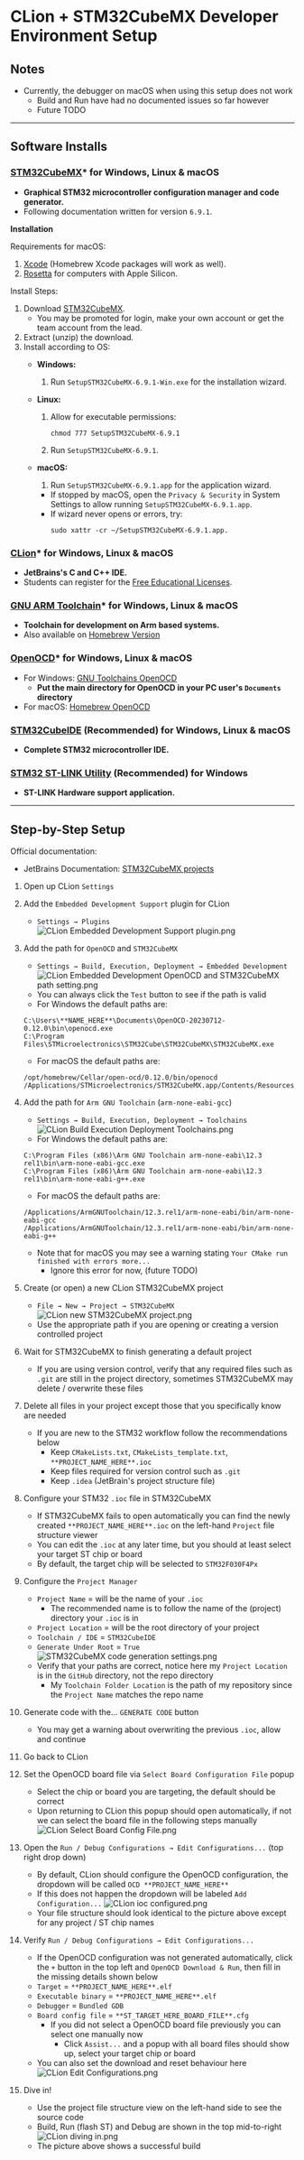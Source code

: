 # CLion + STM32CubeMX Developer Environment Setup

## Notes

- Currently, the debugger on macOS when using this setup does not work
    - Build and Run have had no documented issues so far however
    - Future TODO

---

## Software Installs

### [STM32CubeMX](https://www.st.com/en/development-tools/stm32cubemx.html)* for Windows, Linux & macOS

- **Graphical STM32 microcontroller configuration manager and code generator.**
- Following documentation written for version `6.9.1`.

**Installation**

Requirements for macOS:

1. [Xcode](https://developer.apple.com/support/xcode/) (Homebrew Xcode packages will work as well).
2. [Rosetta](https://support.apple.com/en-us/HT211861) for computers with Apple Silicon.

Install Steps:

1. Download [STM32CubeMX](http://www.st.com/stm32cubemx).
    - You may be promoted for login, make your own account or get the team account from the lead.
2. Extract (unzip) the download.
3. Install according to OS:
    - **Windows:**
        1. Run `SetupSTM32CubeMX-6.9.1-Win.exe` for the installation wizard.
    - **Linux:**
        1. Allow for executable permissions:
            ```shell
            chmod 777 SetupSTM32CubeMX-6.9.1
            ```
        2. Run `SetupSTM32CubeMX-6.9.1`.
    - **macOS:**
        1. Run `SetupSTM32CubeMX-6.9.1.app` for the application wizard.

        - If stopped by macOS, open the `Privacy & Security` in System Settings to allow
          running `SetupSTM32CubeMX-6.9.1.app`.
        - If wizard never opens or errors, try:
            ```shell
            sudo xattr -cr ~/SetupSTM32CubeMX-6.9.1.app.
            ```

### [CLion](https://www.jetbrains.com/clion/download/)* for Windows, Linux & macOS

- **JetBrains's C and C++ IDE.**
- Students can register for
  the [Free Educational Licenses](https://www.jetbrains.com/shop/eform/students).

### [GNU ARM Toolchain](https://developer.arm.com/Tools%20and%20Software/GNU%20Toolchain)* for Windows, Linux & macOS

- **Toolchain for development on Arm based systems.**
- Also available on [Homebrew Version](https://formulae.brew.sh/formula/arm-none-eabi-gcc)

### [OpenOCD](https://openocd.org/)* for Windows, Linux & macOS

- For Windows: [GNU Toolchains OpenOCD](https://gnutoolchains.com/arm-eabi/openocd/)
    - **Put the main directory for OpenOCD in your PC user's `Documents` directory**
- For macOS: [Homebrew OpenOCD](https://formulae.brew.sh/formula/open-ocd)

### [STM32CubeIDE](https://www.st.com/en/development-tools/stm32cubeide.html) (Recommended) for Windows, Linux & macOS

- **Complete STM32 microcontroller IDE.**

### [STM32 ST-LINK Utility](https://www.st.com/en/development-tools/stsw-link004.html) (Recommended) for Windows

- **ST-LINK Hardware support application.**

---

## Step-by-Step Setup

Official documentation:

- JetBrains
  Documentation: [STM32CubeMX projects](https://www.jetbrains.com/help/clion/2023.1/embedded-development.html)

1. Open up CLion `Settings`

2. Add the `Embedded Development Support` plugin for CLion
    - `Settings → Plugins`
      ![CLion Embedded Development Support plugin.png](pictures/stm32ide/CLion%20Embedded%20Development%20Support%20plugin.png?raw=true "CLion Embedded Development Support plugin.png")

3. Add the path for `OpenOCD` and `STM32CubeMX`
    - `Settings → Build, Execution, Deployment → Embedded Development`
      ![CLion Embedded Development OpenOCD and STM32CubeMX path setting.png](pictures/stm32ide/CLion%20Embedded%20Development%20OpenOCD%20and%20STM32CubeMX%20path%20setting.png?raw=true "CLion Embedded Development OpenOCD and STM32CubeMX path setting.png")
    - You can always click the `Test` button to see if the path is valid
    - For Windows the default paths are:
    ```
    C:\Users\**NAME_HERE**\Documents\OpenOCD-20230712-0.12.0\bin\openocd.exe
    C:\Program Files\STMicroelectronics\STM32Cube\STM32CubeMX\STM32CubeMX.exe
    ```
    - For macOS the default paths are:
    ``` 
    /opt/homebrew/Cellar/open-ocd/0.12.0/bin/openocd
    /Applications/STMicroelectronics/STM32CubeMX.app/Contents/Resources/STM32CubeMX
    ```

4. Add the path for `Arm GNU Toolchain` (`arm-none-eabi-gcc`)
    - `Settings → Build, Execution, Deployment → Toolchains`
      ![CLion Build Execution Deployment Toolchains.png](pictures/stm32ide/CLion%20Build%20Execution%20Deployment%20Toolchains.png?raw=true "CLion Build Execution Deployment Toolchains.png")
    - For Windows the default paths are:
    ```
    C:\Program Files (x86)\Arm GNU Toolchain arm-none-eabi\12.3 rel1\bin\arm-none-eabi-gcc.exe
    C:\Program Files (x86)\Arm GNU Toolchain arm-none-eabi\12.3 rel1\bin\arm-none-eabi-g++.exe
    ```
    - For macOS the default paths are:
    ``` 
    /Applications/ArmGNUToolchain/12.3.rel1/arm-none-eabi/bin/arm-none-eabi-gcc
    /Applications/ArmGNUToolchain/12.3.rel1/arm-none-eabi/bin/arm-none-eabi-g++
    ```
    - Note that for macOS you may see a warning
      stating `Your CMake run finished with errors more...`
        - Ignore this error for now, (future TODO)

5. Create (or open) a new CLion STM32CubeMX project
    - `File → New → Project → STM32CubeMX`
      ![CLion new STM32CubeMX project.png](pictures/stm32ide/CLion%20new%20STM32CubeMX%20project.png?raw=true "CLion new STM32CubeMX project.png")
    - Use the appropriate path if you are opening or creating a version controlled project

6. Wait for STM32CubeMX to finish generating a default project
    - If you are using version control, verify that any required files such as `.git` are still in
      the project directory, sometimes STM32CubeMX may delete / overwrite these files

7. Delete all files in your project except those that you specifically know are needed
    - If you are new to the STM32 workflow follow the recommendations below
        - Keep `CMakeLists.txt`, `CMakeLists_template.txt`, `**PROJECT_NAME_HERE**.ioc`
        - Keep files required for version control such as `.git`
        - Keep `.idea` (JetBrain's project structure file)

8. Configure your STM32 `.ioc` file in STM32CubeMX
    - If STM32CubeMX fails to open automatically you can find the newly
      created `**PROJECT_NAME_HERE**.ioc` on
      the left-hand `Project` file structure viewer
    - You can edit the `.ioc` at any later time, but you should at least select your
      target ST chip or board
    - By default, the target chip will be selected to `STM32F030F4Px`

9. Configure the `Project Manager`
    - `Project Name` = will be the name of your `.ioc`
        - The recommended name is to follow the name of the (project) directory your `.ioc` is in
    - `Project Location` = will be the root directory of your project
    - `Toolchain / IDE` = `STM32CubeIDE`
    - `Generate Under Root` = `True`
      ![STM32CubeMX code generation settings.png](pictures/stm32ide/STM32CubeMX%20code%20generation%20settings.png?raw=true "CLion new STM32CubeMX project.png")
    - Verify that your paths are correct, notice here my `Project Location` is in the `GitHub`
      directory, not the repo directory
        - My `Toolchain Folder Location` is the path of my repository since the `Project Name`
          matches the repo name

10. Generate code with the... `GENERATE CODE` button
    - You may get a warning about overwriting the previous `.ioc`, allow and continue

11. Go back to CLion

12. Set the OpenOCD board file via `Select Board Configuration File` popup
    - Select the chip or board you are targeting, the default should be correct
    - Upon returning to CLion this popup should open automatically, if not we can select the board
      file in the following steps manually
      ![CLion Select Board Config File.png](pictures/stm32ide/CLion%20Select%20Board%20Config%20File.png?raw=true "CLion Select Board Config File.png")

13. Open the `Run / Debug Configurations → Edit Configurations...` (top right drop down)
    - By default, CLion should configure the OpenOCD configuration, the dropdown will be
      called `OCD **PROJECT_NAME_HERE**`
    - If this does not happen the dropdown will be labeled `Add Configuration...`
      ![CLion ioc configured.png](pictures/stm32ide/CLion%20ioc%20configured.png?raw=true "CLion ioc configured.png")
    - Your file structure should look identical to the picture above except for any project / ST
      chip names

14. Verify `Run / Debug Configurations → Edit Configurations...`
    - If the OpenOCD configuration was not generated automatically, click the `+` button in the top
      left and `OpenOCD Download & Run`, then fill in the missing details shown below
    - `Target` = `**PROJECT_NAME_HERE**.elf`
    - `Executable binary` = `**PROJECT_NAME_HERE**.elf`
    - `Debugger` = `Bundled GDB`
    - `Board config file` = `**ST_TARGET_HERE_BOARD_FILE**.cfg`
        - If you did not select a OpenOCD board file previously you can select one manually now
            - Click `Assist...` and a popup with all board files should show up, select your target
              chip or board
    - You can also set the download and reset behaviour here
      ![CLion Edit Configurations.png](pictures/stm32ide/CLion%20Edit%20Configurations.png?raw=true "CLion Edit Configurations.png")

15. Dive in!
    - Use the project file structure view on the left-hand side to see the source code
    - Build, Run (flash ST) and Debug are shown in the top mid-to-right
      ![CLion diving in.png](pictures/stm32ide/CLion%20diving%20in.png?raw=true "CLion diving in.png")
    - The picture above shows a successful build

